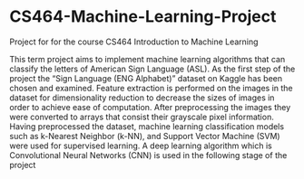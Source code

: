 # CS464-Machine-Learning-Project
 Project for for the course CS464 Introduction to Machine Learning 

This term project aims to implement machine learning algorithms that can classify the
letters of American Sign Language (ASL). As the first step of the project the “Sign
Language (ENG Alphabet)” dataset on Kaggle has been chosen and examined. Feature
extraction is performed on the images in the dataset for dimensionality reduction to
decrease the sizes of images in order to achieve ease of computation. After
preprocessing the images they were converted to arrays that consist their grayscale
pixel information. Having preprocessed the dataset, machine learning classification
models such as k-Nearest Neighbor (k-NN), and Support Vector Machine (SVM) were
used for supervised learning. A deep learning algorithm which is Convolutional Neural Networks (CNN) is used in the
following stage of the project

